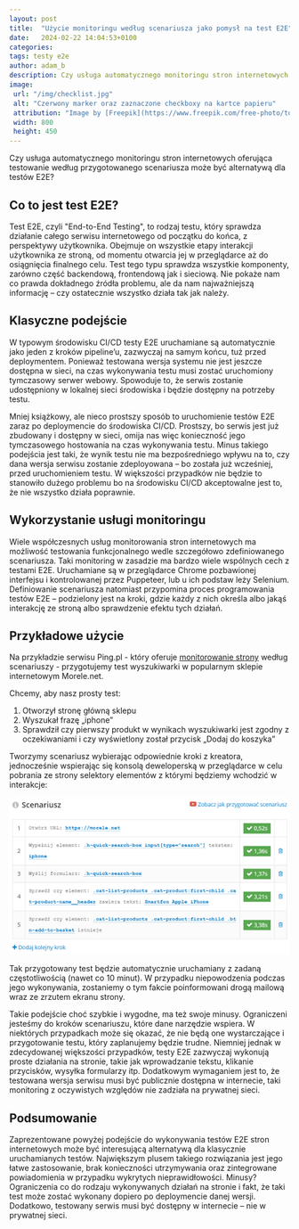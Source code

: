 ```yaml
---
layout: post
title:  "Użycie monitoringu według scenariusza jako pomysł na test E2E"
date:   2024-02-22 14:04:53+0100
categories:
tags: testy e2e
author: adam_b
description: Czy usługa automatycznego monitoringu stron internetowych oferująca testowanie według przygotowanego scenariusza może być alternatywą dla testów E2E?
image:
 url: "/img/checklist.jpg"
 alt: "Czerwony marker oraz zaznaczone checkboxy na kartce papieru"
 attribution: "Image by [Freepik](https://www.freepik.com/free-photo/top-view-marked-checking-box_5330479.htm)"
 width: 800
 height: 450
---
```


Czy usługa automatycznego monitoringu stron internetowych oferująca testowanie według przygotowanego scenariusza może być alternatywą dla testów E2E?

<!-- more -->

## Co to jest test E2E?
Test E2E, czyli "End-to-End Testing", to rodzaj testu, który sprawdza działanie całego serwisu internetowego od początku do końca, z perspektywy użytkownika. Obejmuje on wszystkie etapy interakcji użytkownika ze stroną, od momentu otwarcia jej w przeglądarce aż do osiągnięcia finalnego celu. Test tego typu sprawdza wszystkie komponenty, zarówno część backendową, frontendową jak i sieciową. Nie pokaże nam co prawda dokładnego źródła problemu, ale da nam najważniejszą informację – czy ostatecznie wszystko działa tak jak należy.

## Klasyczne podejście
W typowym środowisku CI/CD testy E2E uruchamiane są automatycznie jako jeden z kroków pipeline’u, zazwyczaj na samym końcu, tuż przed deploymentem. Ponieważ testowana wersja systemu nie jest jeszcze dostępna w sieci, na czas wykonywania testu musi zostać uruchomiony tymczasowy serwer webowy. Spowoduje to, że serwis zostanie udostępniony w lokalnej sieci środowiska i będzie dostępny na potrzeby testu.

Mniej książkowy, ale nieco prostszy sposób to uruchomienie testów E2E zaraz po deploymencie do środowiska CI/CD. Prostszy, bo serwis jest już zbudowany i dostępny w sieci, omija nas więc konieczność jego tymczasowego hostowania na czas wykonywania testu. Minus takiego podejścia jest taki, że wynik testu nie ma bezpośredniego wpływu na to, czy dana wersja serwisu zostanie zdeployowana – bo została już wcześniej, przed uruchomieniem testu. W większości przypadków nie będzie to stanowiło dużego problemu bo na środowisku CI/CD akceptowalne jest to, że nie wszystko działa poprawnie.

## Wykorzystanie usługi monitoringu
Wiele współczesnych usług monitorowania stron internetowych ma możliwość testowania funkcjonalnego wedle szczegółowo zdefiniowanego scenariusza. Taki monitoring w zasadzie ma bardzo wiele wspólnych cech z testami E2E. Uruchamiane są w przeglądarce Chrome pozbawionej interfejsu i kontrolowanej przez Puppeteer, lub u ich podstaw leży Selenium. Definiowanie scenariusza natomiast przypomina proces programowania testów E2E – podzielony jest na kroki, gdzie każdy z nich określa albo jakąś interakcję ze stroną albo sprawdzenie efektu tych działań.

## Przykładowe użycie
Na przykładzie serwisu Ping.pl - który oferuje [monitorowanie strony](https://ping.pl) według scenariuszy - przygotujemy test wyszukiwarki w popularnym sklepie internetowym Morele.net.

Chcemy, aby nasz prosty test:
1. Otworzył stronę główną sklepu 
2. Wyszukał frazę „iphone”
3. Sprawdził czy pierwszy produkt w wynikach wyszukiwarki jest zgodny z oczekiwaniami i czy wyświetlony został przycisk „Dodaj do koszyka”

Tworzymy scenariusz wybierając odpowiednie kroki z kreatora, jednocześnie wspierając się konsolą deweloperską w przeglądarce w celu pobrania ze strony selektory elementów z którymi będziemy wchodzić w interakcje:

![Zrzut ekranu kroków scenariusza](/img/scenario-steps.png)
 
Tak przygotowany test będzie automatycznie uruchamiany z zadaną częstotliwością (nawet co 10 minut). W przypadku niepowodzenia podczas jego wykonywania, zostaniemy o tym fakcie poinformowani drogą mailową wraz ze zrzutem ekranu strony.

Takie podejście choć szybkie i wygodne, ma też swoje minusy. Ograniczeni jesteśmy do kroków scenariuszu, które dane narzędzie wspiera. W niektórych przypadkach może się okazać, że nie będą one wystarczające i przygotowanie testu, który zaplanujemy będzie trudne. Niemniej jednak w zdecydowanej większości przypadków, testy E2E zazwyczaj wykonują proste działania na stronie, takie jak wprowadzanie tekstu, klikanie przycisków, wysyłka formularzy itp. Dodatkowym wymaganiem jest to, że testowana wersja serwisu musi być publicznie dostępna w internecie, taki monitoring z oczywistych względów nie zadziała na prywatnej sieci.

## Podsumowanie
Zaprezentowane powyżej podejście do wykonywania testów E2E stron internetowych może być interesującą alternatywą dla klasycznie uruchamianych testów. Największym plusem takiego rozwiązania jest jego łatwe zastosowanie, brak konieczności utrzymywania oraz zintegrowane powiadomienia w przypadku wykrytych nieprawidłowości. Minusy? Ograniczenia co do rodzaju wykonywanych działań na stronie i fakt, że taki test może zostać wykonany dopiero po deploymencie danej wersji. Dodatkowo, testowany serwis musi być dostępny w internecie – nie w prywatnej sieci.
